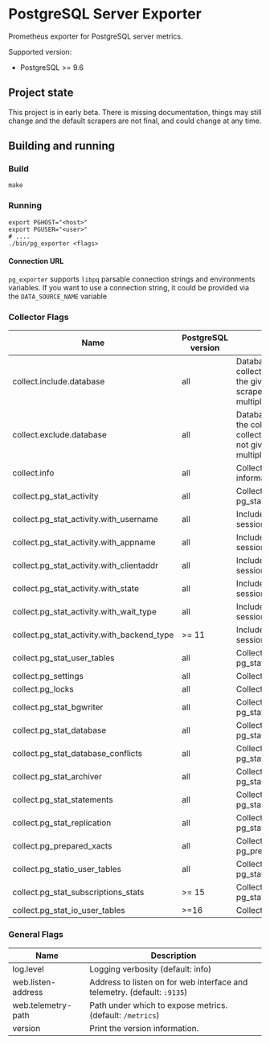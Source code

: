 # PostgreSQL Server Exporter

Prometheus exporter for PostgreSQL server metrics.

Supported version:
- PostgreSQL >= 9.6

## Project state

This project is in early beta. There is missing documentation,
things may still change and the default scrapers are not final, and could change
at any time.


## Building and running

### Build
```shell
make
```

### Running

```shell
export PGHOST="<host>"
export PGUSER="<user>"
# ....
./bin/pg_exporter <flags>
```

#### Connection URL

`pg_exporter` supports `libpq` parsable connection strings and environments variables. If you want
to use a connection string, it could be provided via the `DATA_SOURCE_NAME` variable

### Collector Flags

|                 Name                       | PostgreSQL version  |                 Description                    |
|--------------------------------------------|---------------------|------------------------------------------------|
| collect.include.database                   | all                 | Database to include in the collection. If defined only the given databases are scraped. Can be defined multiple times |
| collect.exclude.database                   | all                 | Database to exclude from the collection. Only used if collect.include.database is not given. Can be defined multiple times |
| collect.info                               | all                 | Collect postgresql information                 |
| collect.pg_stat_activity                   | all                 | Collect from pg_stat_activity                  |
| collect.pg_stat_activity.with_username     | all                 | Include username in session statistics         |
| collect.pg_stat_activity.with_appname      | all                 | Include application name in session statistics |
| collect.pg_stat_activity.with_clientaddr   | all                 | Include application name in session statistics |
| collect.pg_stat_activity.with_state        | all                 | Include session state in session statistics    |
| collect.pg_stat_activity.with_wait_type    | all                 | Include wait_event_type in session statistics  |
| collect.pg_stat_activity.with_backend_type | >= 11               | Include backend_type in session statistics     |
| collect.pg_stat_user_tables                | all                 | Collect from pg_stat_user_tables               |
| collect.pg_settings                        | all                 | Collect from pg_settings                       |
| collect.pg_locks                           | all                 | Collect from pg_locks                          |
| collect.pg_stat_bgwriter                   | all                 | Collect from pg_stat_bgwriter                  |
| collect.pg_stat_database                   | all                 | Collect from pg_stat_database                  |
| collect.pg_stat_database_conflicts         | all                 | Collect from pg_stat_database_conflicts        |
| collect.pg_stat_archiver                   | all                 | Collect from pg_stat_statements                |
| collect.pg_stat_statements                 | all                 | Collect from pg_stat_archiver                  |
| collect.pg_stat_replication                | all                 | Collect from pg_stat_replication               |
| collect.pg_prepared_xacts                  | all                 | Collect from pg_prepared_xacts                 |
| collect.pg_statio_user_tables              | all                 | Collect from pg_statio_user_tables             |
| collect.pg_stat_subscriptions_stats        | >= 15               | Collect from pg_stat_subscriptions_stats       |
| collect.pg_stat_io_user_tables             | >=16                | Collect from pg_stat_io                        |


### General Flags

| Name                | Description                                                              |
|---------------------|--------------------------------------------------------------------------|
| log.level           | Logging verbosity (default: info)                                        |
| web.listen-address  | Address to listen on for web interface and telemetry. (default: `:9135`) |
| web.telemetry-path  | Path under which to expose metrics. (default: `/metrics`)                |
| version             | Print the version information.                                           |
